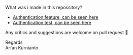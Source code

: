 What was i made in this repossitory? <br>

- [Authentication feature, can be seen here](https://github.com/arfankur/laravel-authentication-service/blob/master/routes/auth.php)
- [Authentication test, can be seen here](https://github.com/arfankur/laravel-authentication-service/blob/master/tests/Feature/AuthTest.php)


Any critics and suggestions are welcome on pull request 🙌

Regards <br>
Arfan Kurnianto
